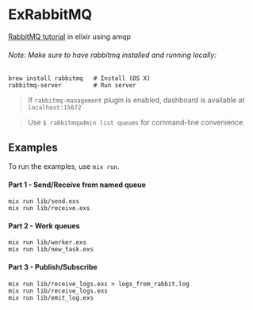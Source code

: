 # ExRabbitMQ

[RabbitMQ tutorial](https://www.rabbitmq.com/tutorials/tutorial-one-elixir.html) in elixir using amqp

###### Note:  Make sure to have rabbitmq installed and running locally:
```
brew install rabbitmq   # Install (OS X)
rabbitmq-server         # Run server
```

> If `rabbitmq-management` plugin is enabled, dashboard is available at `localhost:15672`

> Use `$ rabbitmqadmin list queues` for command-line convenience.

## Examples

To run the examples, use `mix run`.

#### Part 1 - Send/Receive from named queue

```
mix run lib/send.exs
mix run lib/receive.exs
```

#### Part 2 - Work queues

```
mix run lib/worker.exs
mix run lib/new_task.exs
```

#### Part 3 - Publish/Subscribe

```
mix run lib/receive_logs.exs > logs_from_rabbit.log
mix run lib/receive_logs.exs
mix run lib/emit_log.exs
```
